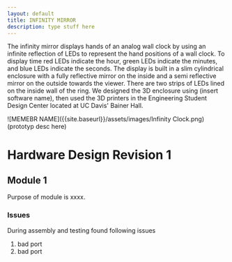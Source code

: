 ```yaml
---
layout: default
title: INFINITY MIRROR
description: type stuff here
---
```


The infinity mirror displays hands of an analog wall clock by using an infinite reflection of LEDs to represent the hand positions of a wall clock. To display time red LEDs indicate the hour, green LEDs indicate the minutes, and blue LEDs indicate the seconds. The display is built in a slim cylindrical enclosure with a fully reflective mirror on the inside and a semi reflective mirror on the outside towards the viewer. There are two strips of LEDs lined on the inside wall of the ring. We designed the 3D enclosure using (insert software name), then used the 3D printers in the Engineering Student Design Center located at UC Davis' Bainer Hall. 

![MEMEBR NAME]({{site.baseurl}}/assets/images/Infinity Clock.png)
 (prototyp desc here)
 
 
# Hardware Design Revision 1



## Module 1
Purpose of module is xxxx. 
### Issues
During assembly and testing found following issues

1. bad port
1. bad port

